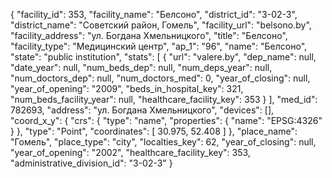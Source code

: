 {
    "facility_id": 353,
    "facility_name": "Белсоно",
    "district_id": "3-02-3",
    "district_name": "Советский район, Гомель",
    "facility_url": "belsono.by",
    "facility_address": "ул. Богдана Хмельницкого",
    "title": "Белсоно",
    "facility_type": "Медицинский центр",
    "ap_1": "96",
    "name": "Белсоно",
    "state": "public institution",
    "stats": [
        {
            "url": "valere.by",
            "dep_name": null,
            "date_year": null,
            "num_beds_dep": null,
            "num_deps_year": null,
            "num_doctors_dep": null,
            "num_doctors_med": 0,
            "year_of_closing": null,
            "year_of_opening": "2009",
            "beds_in_hospital_key": 321,
            "num_beds_facility_year": null,
            "healthcare_facility_key": 353
        }
    ],
    "med_id": 782693,
    "address": "ул. Богдана Хмельницкого",
    "devices": [],
    "coord_x_y": {
        "crs": {
            "type": "name",
            "properties": {
                "name": "EPSG:4326"
            }
        },
        "type": "Point",
        "coordinates": [
            30.975,
            52.408
        ]
    },
    "place_name": "Гомель",
    "place_type": "city",
    "localties_key": 62,
    "year_of_closing": null,
    "year_of_opening": "2002",
    "healthcare_facility_key": 353,
    "administrative_division_id": "3-02-3"
}